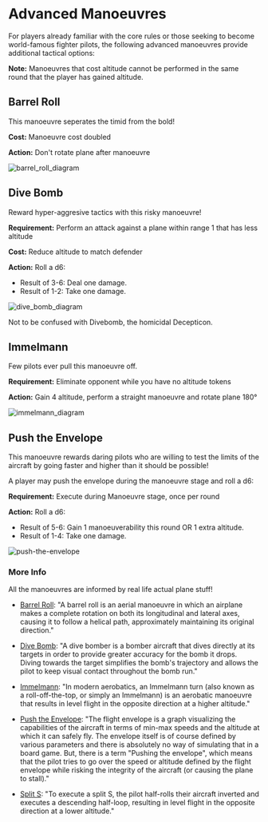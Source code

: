 # Advanced Manoeuvres

For players already familiar with the core rules or those seeking to become world-famous fighter pilots, the following advanced manoeuvres provide additional tactical options:

**Note:** Manoeuvres that cost altitude cannot be performed in the same round that the player has gained altitude.

## Barrel Roll

This manoeuvre seperates the timid from the bold!

**Cost:** Manoeuvre cost doubled

**Action:** Don't rotate plane after manoeuvre

![barrel_roll_diagram](https://raw.githubusercontent.com/Wollivan/SquadronLeader/main/Rules/ManoeuvreDiagrams/barrel_roll.png)

## Dive Bomb

Reward hyper-aggresive tactics with this risky manoeuvre!

**Requirement:** Perform an attack against a plane within range 1 that has less altitude

**Cost:** Reduce altitude to match defender

**Action:** Roll a d6:

- Result of 3-6: Deal one damage.
- Result of 1-2: Take one damage.

![dive_bomb_diagram](https://raw.githubusercontent.com/Wollivan/SquadronLeader/main/Rules/ManoeuvreDiagrams/dive_bomb.png)

Not to be confused with Divebomb, the homicidal Decepticon.

## Immelmann

Few pilots ever pull this manoeuvre off.

**Requirement:** Eliminate opponent while you have no altitude tokens

**Action:** Gain 4 altitude, perform a straight manoeuvre and rotate plane 180°

![immelmann_diagram](https://raw.githubusercontent.com/Wollivan/SquadronLeader/main/Rules/ManoeuvreDiagrams/immelmann.png)

## Push the Envelope

This manoeuvre rewards daring pilots who are willing to test the limits of the aircraft by going faster and higher than it should be possible!

A player may push the envelope during the manoeuvre stage and roll a d6:

**Requirement:** Execute during Manoeuvre stage, once per round

**Action:** Roll a d6:

- Result of 5-6: Gain 1 manoeuverability this round OR 1 extra altitude.
- Result of 1-4: Take one damage.

![push-the-envelope](https://github.com/Wollivan/SquadronLeader/assets/91621088/4d42ef50-5f53-49ea-a8af-8a6b4e74fe0a)

### More Info

All the manoeuvres are informed by real life actual plane stuff!

- [Barrel Roll](https://en.wikipedia.org/wiki/Barrel_roll): "A barrel roll is an aerial manoeuvre in which an airplane makes a complete rotation on both its longitudinal and lateral axes, causing it to follow a helical path, approximately maintaining its original direction."

- [Dive Bomb](https://en.wikipedia.org/wiki/Dive_bomber): "A dive bomber is a bomber aircraft that dives directly at its targets in order to provide greater accuracy for the bomb it drops. Diving towards the target simplifies the bomb's trajectory and allows the pilot to keep visual contact throughout the bomb run."

- [Immelmann](https://en.m.wikipedia.org/wiki/Immelmann_turn): "In modern aerobatics, an Immelmann turn (also known as a roll-off-the-top, or simply an Immelmann) is an aerobatic manoeuvre that results in level flight in the opposite direction at a higher altitude."

- [Push the Envelope](https://en.wikipedia.org/wiki/Flight_envelope#%22Pushing_the_envelope%22): "The flight envelope is a graph visualizing the capabilities of the aircraft in terms of min-max speeds and the altitude at which it can safely fly. The envelope itself is of course defined by various parameters and there is absolutely no way of simulating that in a board game. But, there is a term "Pushing the envelope", which means that the pilot tries to go over the speed or altitude defined by the flight envelope while risking the integrity of the aircraft (or causing the plane to stall)."

- [Split S](https://en.m.wikipedia.org/wiki/Split_S): "To execute a split S, the pilot half-rolls their aircraft inverted and executes a descending half-loop, resulting in level flight in the opposite direction at a lower altitude."

